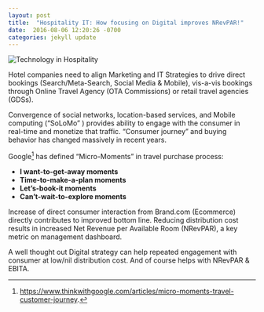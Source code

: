 ```yaml
---
layout: post
title:  "Hospitality IT: How focusing on Digital improves NRevPAR!"
date:  2016-08-06 12:20:26 -0700
categories: jekyll update
---
```


![Technology in Hospitality](https://ketanhm.github.io/images/hotel-it.jpeg)

Hotel companies need to align Marketing and IT Strategies to drive direct bookings (Search/Meta-Search, Social Media & Mobile), vis-a-vis bookings through Online Travel Agency (OTA Commissions) or retail travel agencies (GDSs).

Convergence of social networks, location-based services, and Mobile computing (“SoLoMo” ) provides ability to engage with the consumer in real-time and monetize that traffic. “Consumer journey” and buying behavior has changed massively in recent years.

Google[^1] has defined “Micro-Moments” in travel purchase process:

- **I want-to-get-away moments**
- **Time-to-make-a-plan moments** 
- **Let’s-book-it moments**
- **Can’t-wait-to-explore moments**

[^1]: https://www.thinkwithgoogle.com/articles/micro-moments-travel-customer-journey.

Increase of direct consumer interaction from Brand.com (Ecommerce) directly contributes to improved bottom line.  Reducing distribution cost results in increased Net Revenue per Available Room (NRevPAR), a key metric on management dashboard.

A well thought out Digital strategy can help repeated engagement with consumer at low/nil distribution cost. And of course helps with NRevPAR & EBITA.
